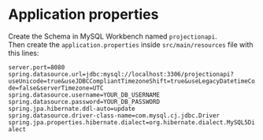 # Application properties 

Create the Schema in MySQL Workbench named `projectionapi`.  
Then create the `application.properties` inside `src/main/resources` file with this lines:


`server.port=8080`   
`spring.datasource.url=jdbc:mysql://localhost:3306/projectionapi?useUnicode=true&useJDBCCompliantTimezoneShift=true&useLegacyDatetimeCode=false&serverTimezone=UTC`  
`spring.datasource.username=YOUR_DB_USERNAME`  
`spring.datasource.password=YOUR_DB_PASSWORD`  
`spring.jpa.hibernate.ddl-auto=update`  
`spring.datasource.driver-class-name=com.mysql.cj.jdbc.Driver`  
`spring.jpa.properties.hibernate.dialect=org.hibernate.dialect.MySQL5Dialect`
  
